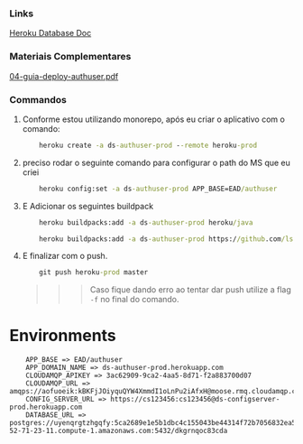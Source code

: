 ### Links

[Heroku Database Doc](https://devcenter.heroku.com/articles/connecting-to-relational-databases-on-heroku-with-java#using-the-jdbc_database_url)

### Materiais Complementares

[04-guia-deploy-authuser.pdf](./04-guia-deploy-authuser.pdf)

### Commandos

1. Conforme estou utilizando monorepo, após eu criar o aplicativo com o comando:
    ```cmd
        heroku create -a ds-authuser-prod --remote heroku-prod
    ```
2. preciso rodar o seguinte comando para configurar o path do MS que eu criei
    ```cmd
        heroku config:set -a ds-authuser-prod APP_BASE=EAD/authuser
    ```
3. E Adicionar os seguintes buildpack
    ```cmd
        heroku buildpacks:add -a ds-authuser-prod heroku/java
    ```
    ```cmd
        heroku buildpacks:add -a ds-authuser-prod https://github.com/lstoll/heroku-buildpack-monorepo -i 1
    ```
4. E finalizar com o push.
    ```cmd
        git push heroku-prod master
    ```
    >>> Caso fique dando erro ao tentar dar push utilize a flag ```-f``` no final do comando.

# Environments

```
    APP_BASE => EAD/authuser
    APP_DOMAIN_NAME => ds-authuser-prod.herokuapp.com
    CLOUDAMQP_APIKEY => 3ac62909-9ca2-4aa5-8d71-f2a883700d07
    CLOUDAMQP_URL => amqps://aofuoeik:kBKFjJOiyquQYW4XmmdI1oLnPu2iAfxH@moose.rmq.cloudamqp.com/aofuoeik
    CONFIG_SERVER_URL => https://cs123456:cs123456@ds-configserver-prod.herokuapp.com
    DATABASE_URL => postgres://uyenqrgtzhgqfy:5ca2689e1e5b1dbc4c155043be44314f72b7056832ea5c157253b8cc83b45923@ec2-52-71-23-11.compute-1.amazonaws.com:5432/dkgrnqoc83cda
```